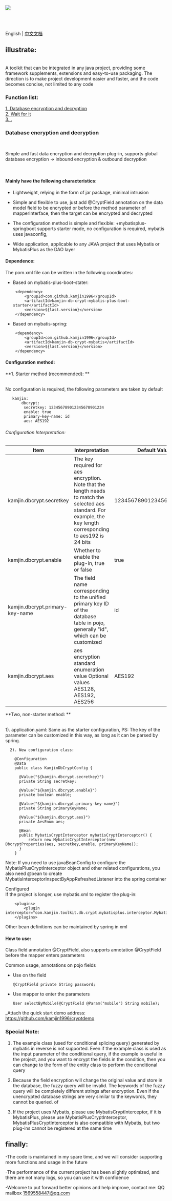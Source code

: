 ![](https://ftp.bmp.ovh/imgs/2019/12/9fdfb3fbd3e6225d.jpeg)


<br>
<div id = "englishRead"></div>

<br>

English | [中文文档](README_ZH.MD)
## illustrate:
 
 <br>
A toolkit that can be integrated in any java project, providing some framework supplements, extensions and easy-to-use packaging. The direction is to make project development easier and faster, and the code becomes concise, not limited to any code
<br>

### Function list:
   <a href="#db.crypt">1. Database encryption and decryption</a><br>
   <a href="#db.crypt">2. Wait for it</a><br>
   <a href="#db.crypt">3...</a><br>


<h3><div id="db.crypt">Database encryption and decryption</div></h3>

<br>

 Simple and fast data encryption and decryption plug-in, supports global database encryption -> inbound encryption & outbound decryption

<br>

#### Mainly have the following characteristics:

+ Lightweight, relying in the form of jar package, minimal intrusion

+ Simple and flexible to use, just add @CryptField annotation on the data model field to be encrypted or before the method parameter of mapperInterface, then the target can be encrypted and decrypted

+ The configuration method is simple and flexible:
 +mybatisplus-springboot supports starter mode, no configuration is required, mybatis uses javaconfig,

+ Wide application, applicable to any JAVA project that uses Mybatis or MybatisPlus as the DAO layer

#### Dependence:

The pom.xml file can be written in the following coordinates:

+ Based on mybatis-plus-boot-stater:

       <dependency>
           <groupId>com.github.kamjin1996</groupId>
           <artifactId>kamjin-db-crypt-mybatis-plus-boot-starter</artifactId>
           <version>${last.version}</version>
       </dependency>

+ Based on mybatis-spring:

       <dependency>
           <groupId>com.github.kamjin1996</groupId>
           <artifactId>kamjin-db-crypt-mybatis</artifactId>
           <version>${last.version}</version>
       </dependency>

#### Configuration method:

**1. Starter method (recommended): **

<br>
    No configuration is required, the following parameters are taken by default
    
       kamjin:
           dbcrypt:
            secretkey: 123456789012345678901234
            enable: true
            primary-key-name: id
            aes: AES192
            
            
   ###### Configuration Interpretation:
   | Item | Interpretation | Default Value |
| ---- | ---- | ---- |
| kamjin.dbcrypt.secretkey | The key required for aes encryption. Note that the length needs to match the selected aes standard. For example, the key length corresponding to aes192 is 24 bits | 123456789012345678901234 |
| kamjin.dbcrypt.enable | Whether to enable the plug-in, true or false | true |
| kamjin.dbcrypt.primary-key-name | The field name corresponding to the unified primary key ID of the database table in pojo, generally "id", which can be customized | id |
| kamjin.dbcrypt.aes | aes encryption standard enumeration value Optional values ​​AES128, AES192, AES256 | AES192 |
      

**Two, non-starter method: **

<br>
      1). application.yaml:
          Same as the starter configuration, PS: The key of the parameter can be customized in this way, as long as it can be parsed by spring.

      2). New configuration class:

        @Configuration
        @Data
        public class KamjinDbCryptConfig {

          @Value("${kamjin.dbcrypt.secretkey}")
          private String secretkey;

          @Value("${kamjin.dbcrypt.enable}")
          private boolean enable;

          @Value("${kamjin.dbcrypt.primary-key-name}")
          private String primaryKeyName;

          @Value("${kamjin.dbcrypt.aes}")
          private AesEnum aes;

          @Bean
          public MybatisCryptInterceptor mybatisCryptInterceptor() {
              return new MybatisCryptInterceptor(new DbcryptProperties(aes, secretkey,enable, primaryKeyName));
          }
        }
        
 Note: If you need to use javaBeanConfig to configure the MybatisPlusCryptInterceptor object and other related configurations, you also need @bean to create MybatisInterceptorInspectByAppRefreshedListener into the spring container

 Configured
<br>
 If the project is longer, use mybatis.xml to register the plug-in:

        <plugins>
            <plugin interceptor="com.kamjin.toolkit.db.crypt.mybatisplus.interceptor.MybatisPlusCryptInterceptor"/>
        </plugins>
        
 Other bean definitions can be maintained by spring in xml
 

#### How to use:

Class field annotation @CryptField, also supports annotation @CryptField before the mapper enters parameters

Common usage, annotations on pojo fields

+ Use on the field

      @CryptField private String password;

+ Use mapper to enter the parameters

      User selectByMobile(@CryptField @Param("mobile") String mobile);

_Attach the quick start demo address:
https://github.com/kamjin1996/cryptdemo

### Special Note:
 1. The example class (used for conditional splicing query) generated by mybatis in reverse is not supported. Even if the example class is used as the input parameter of the conditional query, if the example is useful in the project, and you want to encrypt the fields in the condition, then you can change to the form of the entity class to perform the conditional query

 2. Because the field encryption will change the original value and store in the database, the fuzzy query will be invalid. The keywords of the fuzzy query will be completely different strings after encryption. Even if the unencrypted database strings are very similar to the keywords, they cannot be queried. of

 3. If the project uses Mybatis, please use MybatisCryptInterceptor, if it is MybatisPlus, please use MybatisPlusCryptInterceptor, MybatisPlusCryptInterceptor is also compatible with Mybatis, but two plug-ins cannot be registered at the same time

## finally:

-The code is maintained in my spare time, and we will consider supporting more functions and usage in the future

-The performance of the current project has been slightly optimized, and there are not many logs, so you can use it with confidence

-Welcome to put forward better opinions and help improve, contact me: QQ mailbox 1569558447@qq.com
